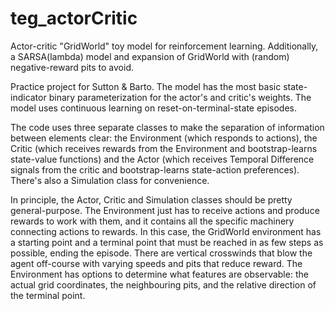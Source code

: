 # teg_actorCritic
Actor-critic "GridWorld" toy model for reinforcement learning. Additionally, a SARSA(lambda) model and expansion of GridWorld with (random) negative-reward pits to avoid.

Practice project for Sutton & Barto. The model has the most basic state-indicator binary parameterization for the actor's and critic's weights. The model uses continuous learning on reset-on-terminal-state episodes.

The code uses three separate classes to make the separation of information between elements clear: the Environment (which responds to actions), the Critic (which receives rewards from the Environment and bootstrap-learns state-value functions) and the Actor (which receives Temporal Difference signals from the critic and bootstrap-learns state-action preferences). There's also a Simulation class for convenience.

In principle, the Actor, Critic and Simulation classes should be pretty general-purpose. The Environment just has to receive actions and produce rewards to work with them, and it contains all the specific machinery connecting actions to rewards. In this case, the GridWorld environment has a starting point and a terminal point that must be reached in as few steps as possible, ending the episode. There are vertical crosswinds that blow the agent off-course with varying speeds and pits that reduce reward. The Environment has options to determine what features are observable: the actual grid coordinates, the neighbouring pits, and the relative direction of the terminal point.

